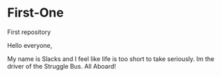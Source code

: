 # First-One
First repository

Hello everyone,

My name is Slacks and I feel like life is too short to take seriously.
Im the driver of the Struggle Bus. All Aboard!
